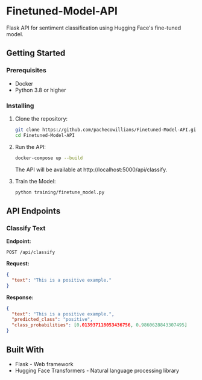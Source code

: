 # Finetuned-Model-API
Flask API for sentiment classification using Hugging Face's fine-tuned model.

## Getting Started

### Prerequisites

- Docker
- Python 3.8 or higher

### Installing

1. Clone the repository:

   ```bash
   git clone https://github.com/pachecowillians/Finetuned-Model-API.git
   cd Finetuned-Model-API
   ```

2. Run the API:

   ```bash
   docker-compose up --build
   ```

   The API will be available at http://localhost:5000/api/classify.

3. Train the Model:

   ```bash
   python training/finetune_model.py
   ```

## API Endpoints

### Classify Text

**Endpoint:**

```
POST /api/classify
```

**Request:**

```json
{
  "text": "This is a positive example."
}
```

**Response:**

```json
{
  "text": "This is a positive example.",
  "predicted_class": "positive",
  "class_probabilities": [0.013937118053436756, 0.9860628843307495]
}
```

## Built With

- Flask - Web framework
- Hugging Face Transformers - Natural language processing library